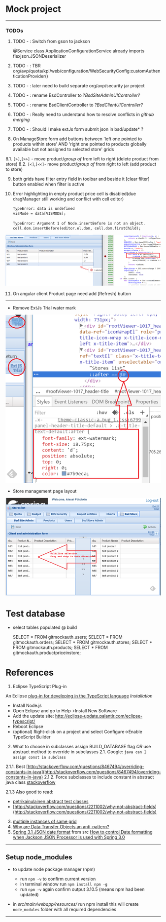 # Mock project
---

### TODOs 

1. TODO - <AP>: Switch from gson to jackson

	@Service class ApplicationConfigurationService already imports flexjson.JSONDeserializer

2. TODO - <AP>: TBR org/avp/quota/kpi/web/configuration/WebSecurityConfig:customAuthenticationProvider()
3. TODO - <AP>: later need to build separate org/avp/security jar project
4. TODO - <AP>: rename BsdController to ?_BsdSiteAdminUIController?_ 
5. TODO - <AP>: rename BsdClientController to ?_BsdClientUIController?_
6. TODO - <AP>: Really need to understand how to resolve conflicts in _github merging_ 
7. TODO - <AP>: Should I make extJs form submit json in bsd/update* ?
8. On ManageStore form add buttons between 'left one pointed to products within store' AND 'right one pointed to products globally available but not assigned to selected store' grids

8.1. `[>]`,`[>>]` - move product/_group of_ from left to right (delete product from store)
8.2. `[<]`,`[<<]`- move product/_group of_ from right to left (add product to store)

9. both grids have filter entry field in toolbar and beside it [clear filter] button enabled when filter is active
10. Error highlighting in empty product price cell is disabled(due dragManager still working and conflict with cell editor)
		
		TypeError: data is undefined
		visMode = data[VISMODE];
		
		TypeError: Argument 1 of Node.insertBefore is not an object.
		cell.dom.insertBefore(editor.el.dom, cell.dom.firstChild);

![Activate Cell Editor Error](Documents/ActivateCellEditorError.png)
	
11. On angular client Product page need add [Refresh] button 
---

- Remove ExtJs Trial water mark

![water mark](Documents/ExtJsTrialWatermark.PNG)

- Store management page layout
 
![layout](Documents/AssignProductsToStore.PNG)

# Test database

- select tables populated @ build

	SELECT * FROM gitmockauth.users;
	SELECT * FROM gitmockauth.orders;
	SELECT * FROM gitmockauth.stores;
	SELECT * FROM gitmockauth.products;
	SELECT * FROM gitmockauth.productpriceinstore;


# References

1. Eclipse TypeScript Plug-in

An Eclipse [plug-in for developing in the TypeScript language](https://github.com/palantir/eclipse-typescript)
_Installation_

- Install Node.js
- Open Eclipse and go to Help->Install New Software
- Add the update site: http://eclipse-update.palantir.com/eclipse-typescript/
- Reboot Eclipse
- (optional) Right-click on a project and select Configure->Enable TypeScript Builder


2. What to choose in subclasses assign BUILD_DATABASE flag _OR_ use abstract method to override in subclasses
2.1. Google: `java can I assign const in subclass`

2.1.1. Best [http://stackoverflow.com/questions/8467494/overriding-constants-in-java](http://stackoverflow.com/questions/8467494/overriding-constants-in-java)
2.1.2. Force subclasses to include constant in abstract java class [stackoverflow](http://stackoverflow.com/questions/11896955/force-subclasses-to-include-constant-in-abstract-java-class)

2.1.3 Also good to read:

- [petrikainulainen abstract test classes](https://www.petrikainulainen.net/programming/testing/writing-clean-tests-it-starts-from-the-configuration/)
- [http://stackoverflow.com/questions/2211002/why-not-abstract-fields](http://stackoverflow.com/questions/2211002/why-not-abstract-fields)

3. [multiple instances of same grid](http://stackoverflow.com/questions/15777134/ext-js-multiple-instances-of-same-grid)
4. [Why are Data Transfer Objects an anti-pattern?](http://stackoverflow.com/questions/1440952/why-are-data-transfer-objects-an-anti-pattern)
5. [Spring 3.1 JSON date format](http://stackoverflow.com/questions/9038005/spring-3-1-json-date-format) from src [How to control Date formatting when Jackson JSON Processor is used with Spring 3.0](http://blog.seyfi.net/2010/03/how-to-control-date-formatting-when.html)


---

## Setup node_modules

- to update node package manager (npm) 

	- run `npm -v` to confirm current version  
	- in terminal window run `npm install npm -g`
	- run `npm -v` again confirm output 3.10.5 (means npm had been updated)

- in _src/main/webapp/resources/_ run npm install this will create `node_modules` folder with all required dependencies

---
